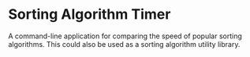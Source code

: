 # Sorting Algorithm Timer
A command-line application for comparing the speed of popular sorting algorithms. This could also be used as a sorting algorithm utility library.
